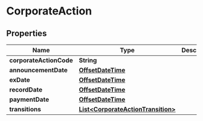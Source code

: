 
# CorporateAction

## Properties
Name | Type | Description | Notes
------------ | ------------- | ------------- | -------------
**corporateActionCode** | **String** |  | 
**announcementDate** | [**OffsetDateTime**](OffsetDateTime.md) |  |  [optional]
**exDate** | [**OffsetDateTime**](OffsetDateTime.md) |  |  [optional]
**recordDate** | [**OffsetDateTime**](OffsetDateTime.md) |  |  [optional]
**paymentDate** | [**OffsetDateTime**](OffsetDateTime.md) |  |  [optional]
**transitions** | [**List&lt;CorporateActionTransition&gt;**](CorporateActionTransition.md) |  |  [optional]



